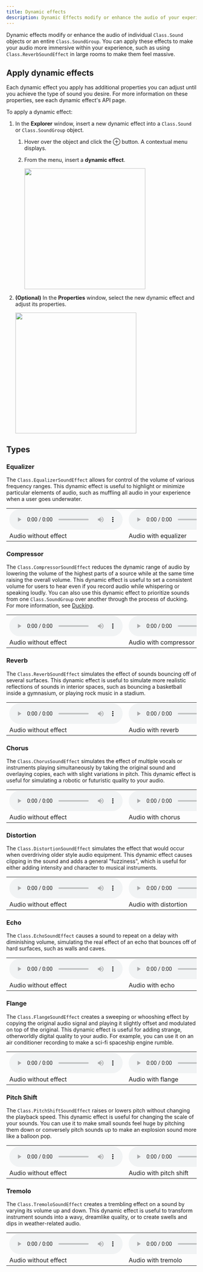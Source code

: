 ```yaml
---
title: Dynamic effects
description: Dynamic Effects modify or enhance the audio of your experience.
---
```


Dynamic effects modify or enhance the audio of individual `Class.Sound` objects or an entire `Class.SoundGroup`. You can apply these effects to make your audio more immersive within your experience, such as using `Class.ReverbSoundEffect` in large rooms to make them feel massive.

## Apply dynamic effects

Each dynamic effect you apply has additional properties you can adjust until you achieve the type of sound you desire. For more information on these properties, see each dynamic effect's API page.

To apply a dynamic effect:

1. In the **Explorer** window, insert a new dynamic effect into a `Class.Sound` or `Class.SoundGroup` object.

   1. Hover over the object and click the ⊕ button. A contextual menu displays.
   2. From the menu, insert a **dynamic effect**.

      <img src="../assets/studio/explorer/SoundService-SoundGroup-ReverbSoundEffect.png" width="320" />

2. **(Optional)** In the **Properties** window, select the new dynamic effect and adjust its properties.

   <img src="../assets/audio/sound-groups/Dynamic-Effect-Properties.png" width="320" />

## Types

### Equalizer

The `Class.EqualizerSoundEffect` allows for control of the volume of various frequency ranges. This dynamic effect is useful to highlight or minimize particular elements of audio, such as muffling all audio in your experience when a user goes underwater.

<table>
<tbody>
  <tr>
    <td><audio controls>
<source src="../assets/audio/dynamic-effects/no-effect.mp3" type="audio/mpeg"></source>
</audio></td>
    <td><audio controls>
<source src="../assets/audio/dynamic-effects/equalizer.mp3" type="audio/mpeg"></source>
</audio></td>
  </tr>
  <tr>
    <td>Audio without effect</td>
    <td>Audio with equalizer</td>
  </tr>
</tbody>
</table>

### Compressor

The `Class.CompressorSoundEffect` reduces the dynamic range of audio by lowering the volume of the highest parts of a source while at the same time raising the overall volume. This dynamic effect is useful to set a consistent volume for users to hear even if you record audio while whispering or speaking loudly. You can also use this dynamic effect to prioritize sounds from one `Class.SoundGroup` over another through the process of ducking. For more information, see [Ducking](../sound/groups.md#ducking).

<table>
<tbody>
  <tr>
    <td><audio controls>
<source src="../assets/audio/dynamic-effects/no-effect.mp3" type="audio/mpeg"></source>
</audio></td>
    <td><audio controls>
<source src="../assets/audio/dynamic-effects/compressor.mp3" type="audio/mpeg"></source>
</audio></td>
  </tr>
  <tr>
    <td>Audio without effect</td>
    <td>Audio with compressor</td>
  </tr>
</tbody>
</table>

### Reverb

The `Class.ReverbSoundEffect` simulates the effect of sounds bouncing off of several surfaces. This dynamic effect is useful to simulate more realistic reflections of sounds in interior spaces, such as bouncing a basketball inside a gymnasium, or playing rock music in a stadium.

<table>
<tbody>
  <tr>
    <td><audio controls>
<source src="../assets/audio/dynamic-effects/no-effect.mp3" type="audio/mpeg"></source>
</audio></td>
    <td><audio controls>
<source src="../assets/audio/dynamic-effects/reverb.mp3" type="audio/mpeg"></source>
</audio></td>
  </tr>
  <tr>
    <td>Audio without effect</td>
    <td>Audio with reverb</td>
  </tr>
</tbody>
</table>

### Chorus

The `Class.ChorusSoundEffect` simulates the effect of multiple vocals or instruments playing simultaneously by taking the original sound and overlaying copies, each with slight variations in pitch. This dynamic effect is useful for simulating a robotic or futuristic quality to your audio.

<table>
<tbody>
  <tr>
    <td><audio controls>
<source src="../assets/audio/dynamic-effects/no-effect.mp3" type="audio/mpeg"></source>
</audio></td>
    <td><audio controls>
<source src="../assets/audio/dynamic-effects/chorus.mp3" type="audio/mpeg"></source>
</audio></td>
  </tr>
  <tr>
    <td>Audio without effect</td>
    <td>Audio with chorus</td>
  </tr>
</tbody>
</table>

### Distortion

The `Class.DistortionSoundEffect` simulates the effect that would occur when overdriving older style audio equipment. This dynamic effect causes clipping in the sound and adds a general "fuzziness", which is useful for either adding intensity and character to musical instruments.

<table>
<tbody>
  <tr>
    <td><audio controls>
<source src="../assets/audio/dynamic-effects/no-effect.mp3" type="audio/mpeg"></source>
</audio></td>
    <td><audio controls>
<source src="../assets/audio/dynamic-effects/distortion.mp3" type="audio/mpeg"></source>
</audio></td>
  </tr>
  <tr>
    <td>Audio without effect</td>
    <td>Audio with distortion</td>
  </tr>
</tbody>
</table>

### Echo

The `Class.EchoSoundEffect` causes a sound to repeat on a delay with diminishing volume, simulating the real effect of an echo that bounces off of hard surfaces, such as walls and caves.

<table>
<tbody>
  <tr>
    <td><audio controls>
<source src="../assets/audio/dynamic-effects/no-effect.mp3" type="audio/mpeg"></source>
</audio></td>
    <td><audio controls>
<source src="../assets/audio/dynamic-effects/echo.mp3" type="audio/mpeg"></source>
</audio></td>
  </tr>
  <tr>
    <td>Audio without effect</td>
    <td>Audio with echo</td>
  </tr>
</tbody>
</table>

### Flange

The `Class.FlangeSoundEffect` creates a sweeping or whooshing effect by copying the original audio signal and playing it slightly offset and modulated on top of the original. This dynamic effect is useful for adding strange, otherworldly digital quality to your audio. For example, you can use it on an air conditioner recording to make a sci-fi spaceship engine rumble.

<table>
<tbody>
  <tr>
    <td><audio controls>
<source src="../assets/audio/dynamic-effects/no-effect.mp3" type="audio/mpeg"></source>
</audio></td>
    <td><audio controls>
<source src="../assets/audio/dynamic-effects/flange.mp3" type="audio/mpeg"></source>
</audio></td>
  </tr>
  <tr>
    <td>Audio without effect</td>
    <td>Audio with flange</td>
  </tr>
</tbody>
</table>

### Pitch Shift

The `Class.PitchShiftSoundEffect` raises or lowers pitch without changing the playback speed. This dynamic effect is useful for changing the scale of your sounds. You can use it to make small sounds feel huge by pitching them down or conversely pitch sounds up to make an explosion sound more like a balloon pop.

<table>
<tbody>
  <tr>
    <td><audio controls>
<source src="../assets/audio/dynamic-effects/no-effect.mp3" type="audio/mpeg"></source>
</audio></td>
    <td><audio controls>
<source src="../assets/audio/dynamic-effects/pitch-shift.mp3" type="audio/mpeg"></source>
</audio></td>
  </tr>
  <tr>
    <td>Audio without effect</td>
    <td>Audio with pitch shift</td>
  </tr>
</tbody>
</table>

### Tremolo

The `Class.TremoloSoundEffect` creates a trembling effect on a sound by varying its volume up and down. This dynamic effect is useful to transform instrument sounds into a wavy, dreamlike quality, or to create swells and dips in weather-related audio.

<table>
<tbody>
  <tr>
    <td><audio controls>
<source src="../assets/audio/dynamic-effects/no-effect.mp3" type="audio/mpeg"></source>
</audio></td>
    <td><audio controls>
<source src="../assets/audio/dynamic-effects/tremolo.mp3" type="audio/mpeg"></source>
</audio></td>
  </tr>
  <tr>
    <td>Audio without effect</td>
    <td>Audio with tremolo</td>
  </tr>
</tbody>
</table>
